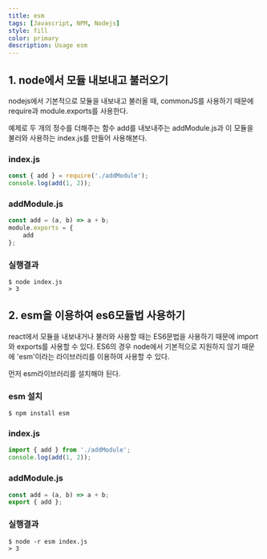 ```yaml
---
title: esm
tags: [Javascript, NPM, Nodejs]
style: fill
color: primary
description: Usage esm
---
```


## 1. node에서 모듈 내보내고 불러오기

nodejs에서 기본적으로 모듈을 내보내고 불러올 때, commonJS를 사용하기 때문에 require과 module.exports를 사용한다. <br>

예제로 두 개의 정수를 더해주는 함수 add를 내보내주는 addModule.js과 이 모듈을 불러와 사용하는 index.js를 만들어 사용해본다.

### index.js
```javascript
const { add } = require('./addModule');
console.log(add(1, 2));
```

### addModule.js
```javascript
const add = (a, b) => a + b;
module.exports = {
    add
};
```

### 실행결과

    $ node index.js
    > 3


## 2. esm을 이용하여 es6모듈법 사용하기

react에서 모듈을 내보내거나 불러와 사용할 때는 ES6문법을 사용하기 때문에 import와 exports를 사용할 수 있다. ES6의 경우 node에서 기본적으로 지원하지 않기 때문에 'esm'이라는 라이브러리를 이용하여 사용할 수 있다. <br>

먼저 esm라이브러리를 설치해야 된다.

### esm 설치
    $ npm install esm

### index.js
```javascript
import { add } from './addModule';
console.log(add(1, 2));
```

### addModule.js
```javascript
const add = (a, b) => a + b;
export { add };
```

### 실행결과

    $ node -r esm index.js
    > 3